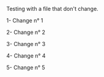 Testing with a file that don't change.

1- Change n° 1

2- Change n° 2

3- Change n° 3

4- Change n° 4

5- Change n° 5